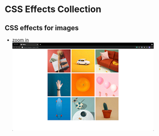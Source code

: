 # CSS Effects Collection

## CSS effects for images

- [zoom in](https://github.com/JeongHaeun3263/CSS-Effects-Collection/tree/main/for-image/zoom-in)
  ![Alt Text](preview/zoomin.gif)
